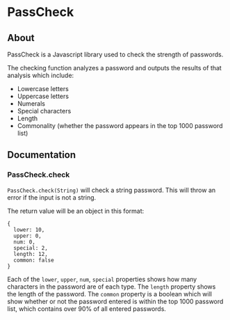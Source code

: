 # PassCheck
## About
PassCheck is a Javascript library used to check the strength of passwords.

The checking function analyzes a password and outputs the results of
that analysis which include:
* Lowercase letters
* Uppercase letters
* Numerals
* Special characters
* Length
* Commonality (whether the password appears in the top 1000 password list)

## Documentation
### PassCheck.check
`PassCheck.check(String)` will check a string password. This will throw an error
if the input is not a string.

The return value will be an object in this format:
```
{
  lower: 10,
  upper: 0,
  num: 0,
  special: 2,
  length: 12,
  common: false
}
```
Each of the `lower`, `upper`, `num`, `special` properties shows how many
characters in the password are of each type. The `length` property shows the
length of the password. The `common` property is a boolean which will show
whether or not the password entered is within the top 1000 password list, which
contains over 90% of all entered passwords.
